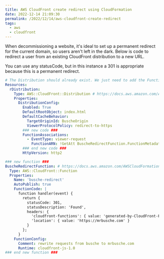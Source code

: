 ```yaml
---
title: AWS CloudFront create redirect using CloudFormation
date: 2022-12-14 21:09:30
permalink: /2022/12/14/aws-cloudfront-create-redirect
tags:
  - aws
  - cloudfront
---
```


When decommissioning a website, it's ideal to set up a permanent redirect for the current domain, so users aren't left in the dark. Below is code to redirect a user from an existing CloudFront distribution to a new URL.

You can use any statusCode, but in this instance a 301 is appropriate because this is a permanent redirect.

```yaml
# The Distribution should already exist. We just need to add the FunctionAssociations
Resources:
  rDistribution:
    Type: AWS::CloudFront::Distribution # https://docs.aws.amazon.com/AWSCloudFormation/latest/UserGuide/aws-properties-cloudfront-distribution-distributionconfig.html
    Properties:
      DistributionConfig:
        Enabled: True
        DefaultRootObject: index.html
        DefaultCacheBehavior:
          TargetOriginId: BuscheOrigin
          ViewerProtocolPolicy: redirect-to-https
        ### new code ###
        FunctionAssociations:
          - EventType: viewer-request
            FunctionARN: !GetAtt BuscheRedirectFunction.FunctionMetadata.FunctionARN #name needs to match redirect function
        ### end new code ###
        HttpVersion: http2

### new function ###
BuscheRedirectFunction: # https://docs.aws.amazon.com/AWSCloudFormation/latest/UserGuide/aws-resource-cloudfront-function.html
  Type: AWS::CloudFront::Function
  Properties:
    Name: 'busche-redirect'
    AutoPublish: true
    FunctionCode: |
      function handler(event) {
        return {
          statusCode: 301,
          statusDescription: 'Found',
          headers: {
            'cloudfront-functions': { value: 'generated-by-CloudFront-Functions' },
            'location': { value: 'https://mrbusche.com' }
          }
        };
      }
    FunctionConfig:
      Comment: rewrite requests from busche to mrbusche.com
      Runtime: cloudfront-js-1.0
### end new function ###
```
